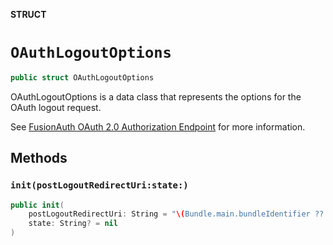 **STRUCT**

# `OAuthLogoutOptions`

```swift
public struct OAuthLogoutOptions
```

OAuthLogoutOptions is a data class that represents the options for the OAuth logout request.

See [FusionAuth OAuth 2.0 Authorization Endpoint](https://fusionauth.io/docs/lifecycle/authenticate-users/oauth/endpoints#logout)
for more information.

## Methods
### `init(postLogoutRedirectUri:state:)`

```swift
public init(
    postLogoutRedirectUri: String = "\(Bundle.main.bundleIdentifier ?? ""):/oauth2redirect/ios-provider",
    state: String? = nil
)
```
